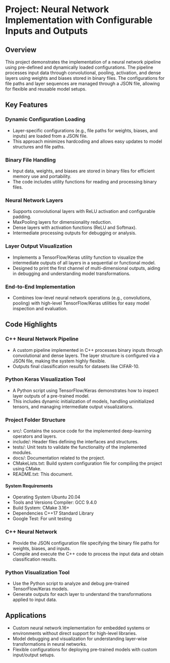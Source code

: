 # Project: Neural Network Implementation with Configurable Inputs and Outputs

## Overview
This project demonstrates the implementation of a neural network pipeline using pre-defined and dynamically loaded configurations. The pipeline processes input data through convolutional, pooling, activation, and dense layers using weights and biases stored in binary files. The configurations for file paths and layer sequences are managed through a JSON file, allowing for flexible and reusable model setups.

## Key Features

### Dynamic Configuration Loading
- Layer-specific configurations (e.g., file paths for weights, biases, and inputs) are loaded from a JSON file.
- This approach minimizes hardcoding and allows easy updates to model structures and file paths.

### Binary File Handling
- Input data, weights, and biases are stored in binary files for efficient memory use and portability.
- The code includes utility functions for reading and processing binary files.

### Neural Network Layers
- Supports convolutional layers with ReLU activation and configurable padding.
- MaxPooling layers for dimensionality reduction.
- Dense layers with activation functions (ReLU and Softmax).
- Intermediate processing outputs for debugging or analysis.

### Layer Output Visualization
- Implements a TensorFlow/Keras utility function to visualize the intermediate outputs of all layers in a sequential or functional model.
- Designed to print the first channel of multi-dimensional outputs, aiding in debugging and understanding model transformations.

### End-to-End Implementation
- Combines low-level neural network operations (e.g., convolutions, pooling) with high-level TensorFlow/Keras utilities for easy model inspection and evaluation.

## Code Highlights

### C++ Neural Network Pipeline
- A custom pipeline implemented in C++ processes binary inputs through convolutional and dense layers. The layer structure is configured via a JSON file, making the system highly flexible.
- Outputs final classification results for datasets like CIFAR-10.

### Python Keras Visualization Tool
- A Python script using TensorFlow/Keras demonstrates how to inspect layer outputs of a pre-trained model.
- This includes dynamic initialization of models, handling uninitialized tensors, and managing intermediate output visualizations.

### Project Folder Structure
- src/: Contains the source code for the implemented deep-learning operators and layers.
- include/: Header files defining the interfaces and structures.
- tests/: Unit tests to validate the functionality of the implemented modules.
- docs/: Documentation related to the project.
- CMakeLists.txt: Build system configuration file for compiling the project using CMake.
- README.txt: This document.

#### System Requirements
- Operating System
   Ubuntu 20.04
- Tools and Versions
   Compiler: GCC 9.4.0
- Build System:
   CMake 3.16+
- Dependencies
   C++17 Standard Library
- Google Test: 
   For unit testing

### C++ Neural Network
- Provide the JSON configuration file specifying the binary file paths for weights, biases, and inputs.
- Compile and execute the C++ code to process the input data and obtain classification results.

### Python Visualization Tool
- Use the Python script to analyze and debug pre-trained TensorFlow/Keras models.
- Generate outputs for each layer to understand the transformations applied to input data.

## Applications
- Custom neural network implementation for embedded systems or environments without direct support for high-level libraries.
- Model debugging and visualization for understanding layer-wise transformations in neural networks.
- Flexible configurations for deploying pre-trained models with custom input/output setups.